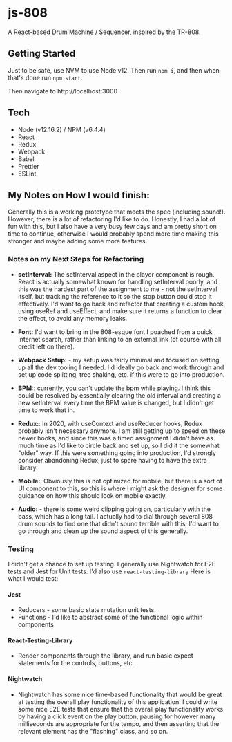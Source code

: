 # js-808

A React-based Drum Machine / Sequencer, inspired by the TR-808.

## Getting Started

Just to be safe, use NVM to use Node v12. Then run `npm i`, and then when that's done run `npm start`.

Then navigate to http://localhost:3000

## Tech

- Node (v12.16.2) / NPM (v6.4.4)
- React
- Redux
- Webpack
- Babel
- Prettier
- ESLint

## My Notes on How I would finish:

Generally this is a working prototype that meets the spec (including sound!). However, there is a lot of refactoring I'd like to do. Honestly, I had a lot of fun with this, but I also have a very busy few days and am pretty short on time to continue, otherwise I would probably spend more time making this stronger and maybe adding some more features.

### Notes on my Next Steps for Refactoring

- **setInterval:** The setInterval aspect in the player component is rough. React is actually somewhat known for handling setInterval poorly, and this was the hardest part of the assignment to me - not the setInterval itself, but tracking the reference to it so the stop button could stop it effectively. I'd want to go back and refactor that creating a custom hook, using useRef and useEffect, and make sure it returns a function to clear the effect, to avoid any memory leaks.

- **Font:** I'd want to bring in the 808-esque font I poached from a quick Internet search, rather than linking to an external link (of course with all credit left on there).

- **Webpack Setup:** - my setup was fairly minimal and focused on setting up all the dev tooling I needed. I'd ideally go back and work through and set up code splitting, tree shaking, etc. if this were to go into production.

- **BPM:**: currently, you can't update the bpm while playing. I think this could be resolved by essentially clearing the old interval and creating a new setInterval every time the BPM value is changed, but I didn't get time to work that in.

- **Redux:**: In 2020, with useContext and useReducer hooks, Redux probably isn't necessary anymore. I am still getting up to speed on these newer hooks, and since this was a timed assignment I didn't have as much time as I'd like to circle back and set up, so I did it the somewhat "older" way. If this were something going into production, I'd strongly consider abandoning Redux, just to spare having to have the extra library.

- **Mobile:**: Obviously this is not optimized for mobile, but there is a sort of UI component to this, so this is where I might ask the designer for some guidance on how this should look on mobile exactly.

- **Audio:** - there is some weird clipping going on, particularly with the bass, which has a long tail. I actually had to dial through several 808 drum sounds to find one that didn't sound terrible with this; I'd want to go through and clean up the sound aspect of this generally.

### Testing

I didn't get a chance to set up testing. I generally use Nightwatch for E2E tests and Jest for Unit tests. I'd also use `react-testing-library` Here is what I would test:

#### Jest

- Reducers - some basic state mutation unit tests.
- Functions - I'd like to abstract some of the functional logic within components

#### React-Testing-Library

- Render components through the library, and run basic expect statements for the controls, buttons, etc.

#### Nightwatch

- Nightwatch has some nice time-based functionality that would be great at testing the overall play functionality of this application. I could write some nice E2E tests that ensure that the overall play functionality works by having a click event on the play button, pausing for however many milliseconds are appropriate for the tempo, and then asserting that the relevant element has the "flashing" class, and so on.
